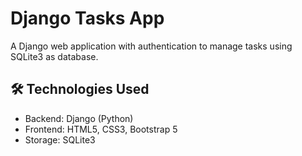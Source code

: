 # Django Tasks App
A Django web application with authentication to manage tasks using SQLite3 as database.

## :hammer_and_wrench: Technologies Used
- Backend: Django (Python)
- Frontend: HTML5, CSS3, Bootstrap 5
- Storage: SQLite3
